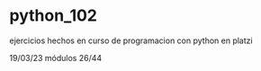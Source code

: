 # python_102
ejercicios hechos en curso de programacion con python en platzi

19/03/23
módulos 26/44